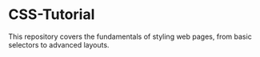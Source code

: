 # CSS-Tutorial
This repository covers the fundamentals of styling web pages, from basic selectors to advanced layouts.
